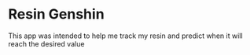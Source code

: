 # Resin Genshin

This app was intended to help me track my resin and predict when it will reach the desired value

